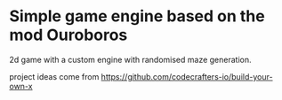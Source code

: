 # Simple game engine based on the mod Ouroboros
2d game with a custom engine with randomised maze generation.

project ideas come from https://github.com/codecrafters-io/build-your-own-x